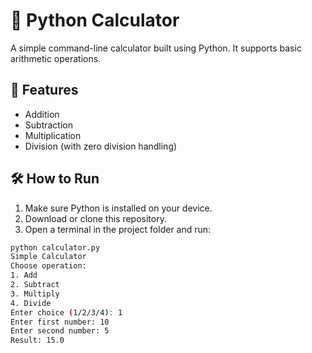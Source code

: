 # 🧮 Python Calculator

A simple command-line calculator built using Python. It supports basic arithmetic operations.

## 🚀 Features

- Addition
- Subtraction
- Multiplication
- Division (with zero division handling)

## 🛠️ How to Run

1. Make sure Python is installed on your device.
2. Download or clone this repository.
3. Open a terminal in the project folder and run:
```bash
python calculator.py
Simple Calculator
Choose operation:
1. Add
2. Subtract
3. Multiply
4. Divide
Enter choice (1/2/3/4): 1  
Enter first number: 10  
Enter second number: 5  
Result: 15.0 

